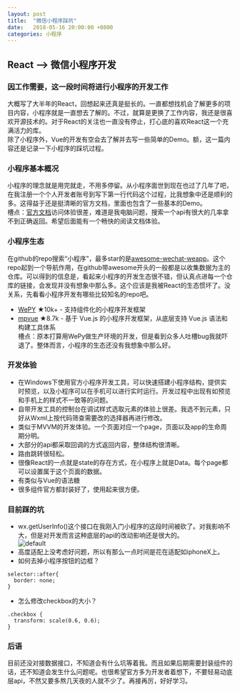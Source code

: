 ```yaml
---
layout: post
title:  "微信小程序踩坑"
date:   2018-05-16 20:00:00 +0800
categories: 小程序
---
```


## React --> 微信小程序开发

### 因工作需要，这一段时间将进行小程序的开发工作

大概写了大半年的React，回想起来还真是挺长的。一直都想找机会了解更多的项目内容，小程序就是一直想去了解的。不过，就算是更换了工作内容，我还是很喜欢开源技术的。对于React的关注也一直没有停止，打心底的喜欢React这一个充满活力的库。  
除了小程序外，Vue的开发有空会去了解并去写一些简单的Demo。额，这一篇内容还是记录一下小程序的踩坑过程。

<!--more-->

### 小程序基本概况

小程序的理念就是用完就走，不用多停留。从小程序面世到现在也过了几年了吧，在我注册一个个人开发者账号到写下第一行代码这个过程，比我想象中还是顺利的多。这得益于还是挺清晰的官方文档，里面也包含了一些基本的Demo。  
槽点：[官方文档](https://developers.weixin.qq.com/miniprogram/dev/)访问体验很差，难道是我电脑问题，搜索一个api有很大的几率拿不到正确返回。希望后面能有一个畅快的阅读文档体验。

### 小程序生态

在github的repo搜索“小程序”，最多star的是[awesome-wechat-weapp](https://github.com/justjavac/awesome-wechat-weapp)。这个repo起到一个导航作用，在github带awesome开头的一般都是以收集数据为主的仓库。可以得到的信息是，看起来小程序的开发生态很不错，但认真点进每一个仓库的链接，会发现并没有想象中那么多。这个应该是我被React的生态惯坏了。没关系，先看看小程序开发有哪些比较知名的repo吧。  
- [WePY](https://github.com/Tencent/wepy) ★10k+ - 支持组件化的小程序开发框架
- [mpvue](https://github.com/Meituan-Dianping/mpvue) ★8.7k - 基于 Vue.js 的小程序开发框架，从底层支持 Vue.js 语法和构建工具体系  
槽点：原本打算用WePy做生产环境的开发，但是看到众多人吐槽bug我就吓退了。整体而言，小程序的生态还没有我想象中那么好。

### 开发体验

* 在Windows下使用官方小程序开发工具，可以快速搭建小程序结构，提供实时预览，以及小程序可以在手机可以进行实时运行。开发过程中出现有如预览和手机上的样式不一致等的问题。
* 自带开发工具的控制台在调试样式选取元素的体验上很差。我选不到元素，只好从Wxml上按代码筛查需要改的选择器再进行修改。
* 类似于MVVM的开发体验。一个页面对应一个page，页面以及app的生命周期分明。
* 大部分的api都采取回调的方式返回内容，整体结构很清晰。
* 路由跳转很轻松。
* 很像React的一点就是state的存在方式，在小程序上就是Data。每个page都可以设置属于这个页面的数据。
* 有类似与Vue的语法糖
* 很多组件官方都封装好了，使用起来很方便。

### 目前踩的坑

* wx.getUserInfo()这个接口在我刚入门小程序的这段时间被砍了。对我影响不大，但是对开发而言这种底层的api的改动影响还是很大的。  
![default](https://user-images.githubusercontent.com/21136420/48886468-08b63080-ee67-11e8-8f63-83d81534d6ad.gif)
* 高度适配上没考虑好问题，所以有那么一点时间是花在适配如iphoneX上。
* 如何去掉小程序按钮的边框？
```
selector::after{
  border: none;
}
```
* 怎么修改checkbox的大小？
```
.checkbox {
  transform: scale(0.6, 0.6);
}
```
### 后语

目前还没对接数据接口，不知道会有什么坑等着我。而且如果后期需要封装组件的话，还不知道会发生什么问题呢。也很希望官方多为开发者着想下，不要轻易动底层api，不然又要多熬几天夜的人就不少了。再接再厉，好好学习。